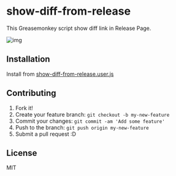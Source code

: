 # show-diff-from-release

This Greasemonkey script show diff link in Release Page.

![img](http://take.ms/hXQpT)

## Installation

Install from [show-diff-from-release.user.js](show-diff-from-release.user.js)


## Contributing

1. Fork it!
2. Create your feature branch: `git checkout -b my-new-feature`
3. Commit your changes: `git commit -am 'Add some feature'`
4. Push to the branch: `git push origin my-new-feature`
5. Submit a pull request :D

## License

MIT